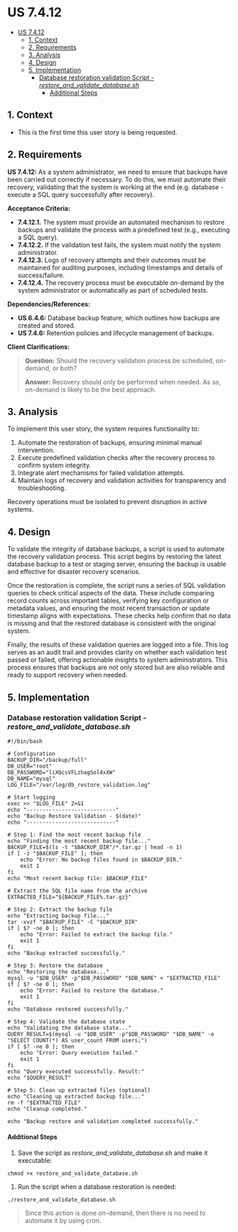 # US 7.4.12

<!-- TOC -->
* [US 7.4.12](#us-7412)
  * [1. Context](#1-context)
  * [2. Requirements](#2-requirements)
  * [3. Analysis](#3-analysis)
  * [4. Design](#4-design)
  * [5. Implementation](#5-implementation)
    * [Database restoration validation Script - _restore_and_validate_database.sh_](#database-restoration-validation-script---_restore_and_validate_databasesh_)
      * [Additional Steps](#additional-steps)
<!-- TOC -->

## 1. Context

* This is the first time this user story is being requested.

## 2. Requirements

**US 7.4.12:** As a system administrator, we need to ensure that backups have been carried out correctly if necessary.
To do this, we must automate their recovery, validating that the system is working at the end (e.g. database - execute a SQL query successfully after recovery).

**Acceptance Criteria:**

- **7.4.12.1.** The system must provide an automated mechanism to restore backups and validate the process with a predefined test (e.g., executing a SQL query).
- **7.4.12.2.** If the validation test fails, the system must notify the system administrator.
- **7.4.12.3.** Logs of recovery attempts and their outcomes must be maintained for auditing purposes, including timestamps and details of success/failure.
- **7.4.12.4.** The recovery process must be executable on-demand by the system administrator or automatically as part of scheduled tests.

**Dependencies/References:**

* **US 6.4.6:** Database backup feature, which outlines how backups are created and stored.
* **US 7.4.6:** Retention policies and lifecycle management of backups.

**Client Clarifications:**

> **Question:** Should the recovery validation process be scheduled, on-demand, or both?
>
> **Answer:** Recovery should only be performed when needed. As so, on-demand is likely to be the best approach.


## 3. Analysis

To implement this user story, the system requires functionality to:

1. Automate the restoration of backups, ensuring minimal manual intervention.
2. Execute predefined validation checks after the recovery process to confirm system integrity.
3. Integrate alert mechanisms for failed validation attempts.
4. Maintain logs of recovery and validation activities for transparency and troubleshooting.

Recovery operations must be isolated to prevent disruption in active systems.

## 4. Design

To validate the integrity of database backups, a script is used to automate the recovery validation process. This script
begins by restoring the latest database backup to a test or staging server, ensuring the backup is usable and effective 
for disaster recovery scenarios.

Once the restoration is complete, the script runs a series of SQL validation queries to check critical aspects of the data.
These include comparing record counts across important tables, verifying key configuration or metadata values, and ensuring
the most recent transaction or update timestamp aligns with expectations. These checks help confirm that no data is missing
and that the restored database is consistent with the original system.

Finally, the results of these validation queries are logged into a file. This log serves as an audit trail and provides 
clarity on whether each validation test passed or failed, offering actionable insights to system administrators. This 
process ensures that backups are not only stored but are also reliable and ready to support recovery when needed.


## 5. Implementation

### Database restoration validation Script - _restore_and_validate_database.sh_

```console
#!/bin/bash

# Configuration
BACKUP_DIR="/backup/full"
DB_USER="root"
DB_PASSWORD="liXQcsVFLzhagSol4xXW"
DB_NAME="mysql"
LOG_FILE="/var/log/db_restore_validation.log"

# Start logging
exec >> "$LOG_FILE" 2>&1
echo "----------------------------"
echo "Backup Restore Validation - $(date)"
echo "----------------------------"

# Step 1: Find the most recent backup file
echo "Finding the most recent backup file..."
BACKUP_FILE=$(ls -t "$BACKUP_DIR"/*.tar.gz | head -n 1)
if [ -z "$BACKUP_FILE" ]; then
    echo "Error: No backup files found in $BACKUP_DIR."
    exit 1
fi
echo "Most recent backup file: $BACKUP_FILE"

# Extract the SQL file name from the archive
EXTRACTED_FILE="${BACKUP_FILE%.tar.gz}"

# Step 2: Extract the backup file
echo "Extracting backup file..."
tar -xvzf "$BACKUP_FILE" -C "$BACKUP_DIR"
if [ $? -ne 0 ]; then
    echo "Error: Failed to extract the backup file."
    exit 1
fi
echo "Backup extracted successfully."

# Step 3: Restore the database
echo "Restoring the database..."
mysql -u "$DB_USER" -p"$DB_PASSWORD" "$DB_NAME" < "$EXTRACTED_FILE"
if [ $? -ne 0 ]; then
    echo "Error: Failed to restore the database."
    exit 1
fi
echo "Database restored successfully."

# Step 4: Validate the database state
echo "Validating the database state..."
QUERY_RESULT=$(mysql -u "$DB_USER" -p"$DB_PASSWORD" "$DB_NAME" -e "SELECT COUNT(*) AS user_count FROM users;")
if [ $? -ne 0 ]; then
    echo "Error: Query execution failed."
    exit 1
fi
echo "Query executed successfully. Result:"
echo "$QUERY_RESULT"

# Step 5: Clean up extracted files (optional)
echo "Cleaning up extracted backup file..."
rm -f "$EXTRACTED_FILE"
echo "Cleanup completed."

echo "Backup restore and validation completed successfully."
```

#### Additional Steps

1. Save the script as _restore_and_validate_database.sh_ and make it executable:

```console
chmod +x restore_and_validate_database.sh
```

1. Run the script when a database restoration is needed:

```console
./restore_and_validate_database.sh
```

> Since this action is done on-demand, then there is no need to automate it by using cron.

